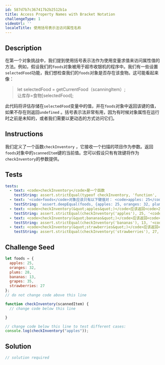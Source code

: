 ```yaml
---
id: 587d7b7c367417b2b2512b1a
title: Access Property Names with Bracket Notation
challengeType: 1
videoUrl: ''
localeTitle: 使用括号表示法访问属性名称
---
```


## Description
<section id="description">在第一个对象挑战中，我们提到使用括号表示法作为使用变量求值来访问属性值的方法。例如，假设我们的<code>foods</code>对象被用于超市收银机的程序中。我们有一些设置<code>selectedFood</code>功能，我们想检查我们的<code>foods</code>对象是否存在该食物。这可能看起来像： <blockquote> let selectedFood = getCurrentFood（scanningItem）; <br>让库存=食物[selectedFood]; </blockquote>此代码将评估存储在<code>selectedFood</code>变量中的值，并在<code>foods</code>对象中返回该键的值，如果不存在则返回<code>undefined</code> 。括号表示法非常有用，因为有时候对象属性在运行时之前是未知的，或者我们需要以更动态的方式访问它们。 </section>

## Instructions
<section id="instructions">我们定义了一个函数<code>checkInventory</code> ，它接收一个扫描的项目作为参数。返回<code>foods</code>对象中的<code>scannedItem</code>键的当前值。您可以假设只有有效键将作为<code>checkInventory</code>的参数提供。 </section>

## Tests
<section id='tests'>

```yml
tests:
  - text: <code>checkInventory</code>是一个函数
    testString: assert.strictEqual(typeof checkInventory, 'function', '<code>checkInventory</code> is a function');
  - text: '<code>foods</code>对象应该只有以下键值对： <code>apples: 25</code> ， <code>oranges: 32</code> ， <code>plums: 28</code> ， <code>bananas: 13</code> ， <code>grapes: 35</code> ， <code>strawberries: 27</code>'
    testString: 'assert.deepEqual(foods, {apples: 25, oranges: 32, plums: 28, bananas: 13, grapes: 35, strawberries: 27}, ''The <code>foods</code> object should have only the following key-value pairs: <code>apples: 25</code>, <code>oranges: 32</code>, <code>plums: 28</code>, <code>bananas: 13</code>, <code>grapes: 35</code>, <code>strawberries: 27</code>'');'
  - text: <code>checkInventory(&quot;apples&quot;)</code>应该返回<code>25</code>
    testString: assert.strictEqual(checkInventory('apples'), 25, '<code>checkInventory("apples")</code> should return <code>25</code>');
  - text: <code>checkInventory(&quot;bananas&quot;)</code>应该返回<code>13</code>
    testString: assert.strictEqual(checkInventory('bananas'), 13, '<code>checkInventory("bananas")</code> should return <code>13</code>');
  - text: <code>checkInventory(&quot;strawberries&quot;)</code>应该返回<code>27</code>
    testString: assert.strictEqual(checkInventory('strawberries'), 27, '<code>checkInventory("strawberries")</code> should return <code>27</code>');

```

</section>

## Challenge Seed
<section id='challengeSeed'>

<div id='js-seed'>

```js
let foods = {
  apples: 25,
  oranges: 32,
  plums: 28,
  bananas: 13,
  grapes: 35,
  strawberries: 27
};
// do not change code above this line

function checkInventory(scannedItem) {
  // change code below this line

}

// change code below this line to test different cases:
console.log(checkInventory("apples"));

```

</div>



</section>

## Solution
<section id='solution'>

```js
// solution required
```
</section>
